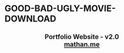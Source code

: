 # GOOD-BAD-UGLY-MOVIE-DOWNLOAD

<h2 align="center">
  Portfolio Website - v2.0<br/>
  <a href="GOOGLE.COM/" target="_blank">mathan.me</a>
</h2>
